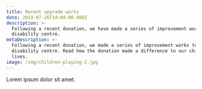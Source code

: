 ```yaml
---
title: Recent upgrade works
date: 2019-07-26T14:04:00.000Z
description: >-
  Following a recent donation, we have made a series of improvement works to the
  disability centre.
metaDescription: >-
  Following a recent donation, we made a series of improvement works to the
  disability centre. Read how the donation made a difference to our children's
  lives.
image: /img/children-playing-2.jpg
---
```

Lorem ipsum dolor sit amet.
